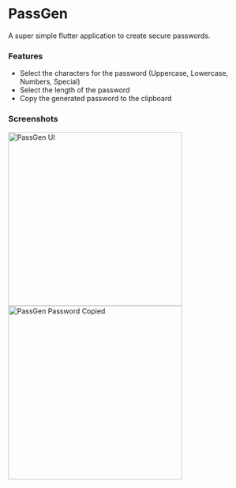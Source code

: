 # PassGen
A super simple flutter application to create secure passwords.

### Features
- Select the characters for the password (Uppercase, Lowercase, Numbers, Special)
- Select the length of the password
- Copy the generated password to the clipboard

### Screenshots
<img alt="PassGen UI" src="https://github.com/user-attachments/assets/8bfbb2aa-2a33-4330-8554-edd91e47d88b" width="352">
<img alt="PassGen Password Copied" src="https://github.com/user-attachments/assets/e3c224ee-bd31-499e-89ee-6d307b6362d3" width="352">
